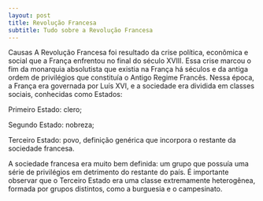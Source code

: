 ```yaml
---
layout: post
title: Revolução Francesa
subtitle: Tudo sobre a Revolução Francesa
---
```


Causas
A Revolução Francesa foi resultado da crise política, econômica e social que a França enfrentou no final do século XVIII. Essa crise marcou o fim da monarquia absolutista que existia na França há séculos e da antiga ordem de privilégios que constituía o Antigo Regime Francês. Nessa época, a França era governada por Luís XVI, e a sociedade era dividida em classes sociais, conhecidas como Estados:

Primeiro Estado: clero;

Segundo Estado: nobreza;

Terceiro Estado: povo, definição genérica que incorpora o restante da sociedade francesa.

A sociedade francesa era muito bem definida: um grupo que possuía uma série de privilégios em detrimento do restante do país. É importante observar que o Terceiro Estado era uma classe extremamente heterogênea, formada por grupos distintos, como a burguesia e o campesinato.

